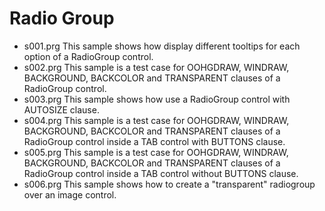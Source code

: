 # Radio Group

* s001.prg This sample shows how display different tooltips for each option of a RadioGroup control.
* s002.prg This sample is a test case for OOHGDRAW, WINDRAW, BACKGROUND, BACKCOLOR and TRANSPARENT clauses of a RadioGroup control.
* s003.prg This sample shows how use a RadioGroup control with AUTOSIZE clause.
* s004.prg This sample is a test case for OOHGDRAW, WINDRAW, BACKGROUND, BACKCOLOR and TRANSPARENT clauses of a RadioGroup control inside a TAB control with BUTTONS clause.
* s005.prg This sample is a test case for OOHGDRAW, WINDRAW, BACKGROUND, BACKCOLOR and TRANSPARENT clauses of a RadioGroup control inside a TAB control without BUTTONS clause.
* s006.prg This sample shows how to create a "transparent" radiogroup over an image control.

